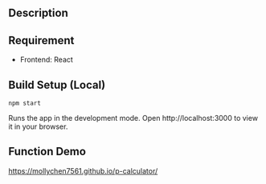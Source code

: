 ## Description


## Requirement
- Frontend: React

## Build Setup (Local)
`npm start`

Runs the app in the development mode.
Open http://localhost:3000 to view it in your browser.

## Function Demo
https://mollychen7561.github.io/p-calculator/

